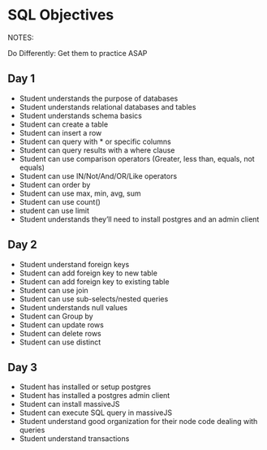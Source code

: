 # SQL Objectives

NOTES:

  Do Differently: Get them to practice ASAP

## Day 1
 
* Student understands the purpose of databases
* Student understands relational databases and tables
* Student understands schema basics
* Student can create a table
* Student can insert a row
* Student can query with * or specific columns
* Student can query results with a where clause
* Student can use comparison operators (Greater, less than, equals, not equals)
* Student can use IN/Not/And/OR/Like operators
* Student can order by
* Student can use max, min, avg, sum
* Student can use count()
* student can use limit
* Student understands they’ll need to install postgres and an admin client


## Day 2
 
* Student understand foreign keys
* Student can add foreign key to new table
* Student can add foreign key to existing table
* Student can use join
* Student can use sub-selects/nested queries
* Student understands null values
* Student can Group by
* Student can update rows
* Student can delete rows
* Student can use distinct

## Day 3
 
* Student has installed or setup postgres
* Student has installed a postgres admin client
* Student can install massiveJS
* Student can execute SQL query in massiveJS
* Student understand good organization for their node code dealing with queries
* Student understand transactions
